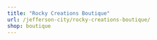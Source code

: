 ```yaml
---
title: "Rocky Creations Boutique"
url: /jefferson-city/rocky-creations-boutique/
shop: boutique
---
```

